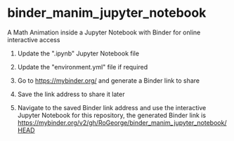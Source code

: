 # binder_manim_jupyter_notebook
A Math Animation inside a Jupyter Notebook with Binder for online interactive access

1. Update the ".ipynb" Jupyter Notebook file
2. Update the "environment.yml" file if required
3. Go to https://mybinder.org/ and generate a Binder link to share
4. Save the link address to share it later

5. Navigate to the saved Binder link address and use the interactive Jupyter Notebook
        for this repository, the generated Binder link is
        https://mybinder.org/v2/gh/RoGeorge/binder_manim_jupyter_notebook/HEAD
